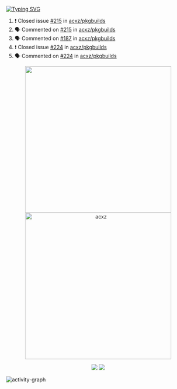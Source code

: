 [![Typing SVG](https://readme-typing-svg.herokuapp.com?size=16&color=AFFFA3&multiline=true&height=75&lines=contributing+to+robotics%2Fae%2Fml%2Fgpu;packaging+it+for+archlinux;ricer)](https://git.io/typing-svg)

<!--START_SECTION:activity-->
1. ❗️ Closed issue [#215](https://github.com/acxz/pkgbuilds/issues/215) in [acxz/pkgbuilds](https://github.com/acxz/pkgbuilds)
2. 🗣 Commented on [#215](https://github.com/acxz/pkgbuilds/issues/215) in [acxz/pkgbuilds](https://github.com/acxz/pkgbuilds)
3. 🗣 Commented on [#187](https://github.com/acxz/pkgbuilds/issues/187) in [acxz/pkgbuilds](https://github.com/acxz/pkgbuilds)
4. ❗️ Closed issue [#224](https://github.com/acxz/pkgbuilds/issues/224) in [acxz/pkgbuilds](https://github.com/acxz/pkgbuilds)
5. 🗣 Commented on [#224](https://github.com/acxz/pkgbuilds/issues/224) in [acxz/pkgbuilds](https://github.com/acxz/pkgbuilds)
<!--END_SECTION:activity-->

<p align="center">
  <img width="400em" src=https://github-readme-stats.vercel.app/api?username=acxz&include_all_commits=true&show_icons=true />
  <img width="400em" src="https://github-readme-streak-stats.herokuapp.com/?user=acxz&" alt="acxz" />
</p>

<p align="center">
  <img src=https://github-readme-stats.vercel.app/api/top-langs/?username=acxz&layout=compact />
  <img src=https://github-profile-trophy.vercel.app/?username=acxz&row=2&column=4 />
</p>

![activity-graph](https://activity-graph.herokuapp.com/graph?username=acxz&theme=aqua)
